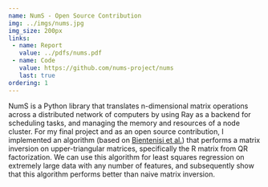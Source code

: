 ```yaml
---
name: NumS - Open Source Contribution
img: ../imgs/nums.jpg
img_size: 200px
links:
 - name: Report
   value: ../pdfs/nums.pdf
 - name: Code
   value: https://github.com/nums-project/nums
   last: true
ordering: 1
---
```

NumS is a Python library that translates n-dimensional matrix operations across a distributed network of computers by using Ray as a backend for scheduling tasks, and managing the memory and resources of a node cluster. For my final project and as an open source contribution, I implemented an algorithm (based on [Bientenisi et al.](https://www.cs.utexas.edu/users/flame/pubs/siam_spd.pdf)) that performs a matrix inversion on upper-triangular matrices, specifically the R matrix from QR factorization. We can use this algorithm for least squares regression on extremely large data with any number of features, and subsequently show that this algorithm performs better than naive matrix inversion.  